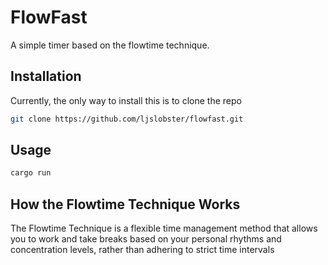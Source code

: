 # FlowFast 
A simple timer based on the flowtime technique.

## Installation
Currently, the only way to install this is to clone the repo

```bash
git clone https://github.com/ljslobster/flowfast.git
```

## Usage
```bash
cargo run 
```

## How the Flowtime Technique Works
The Flowtime Technique is a flexible time management method that allows you to work and take breaks based on your personal rhythms and concentration levels, rather than adhering to strict time intervals
